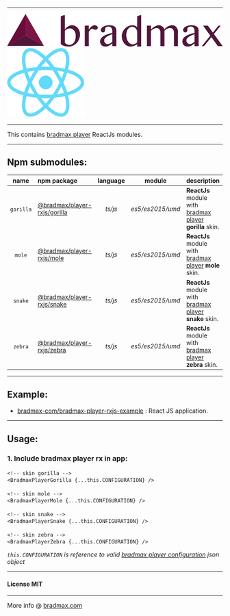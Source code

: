 ___
![Bradmax][bradmaxLogo]
![ReactJs][reactJsLogo]
___
This contains [bradmax player][bradmax] ReactJs modules.
___
## Npm submodules:
| name | npm package | language | module | description |
|:---:|:---|:---:|:---:|:---|
| `gorilla` | [@bradmax/player-rxjs/gorilla][npm-player-rxjs] | *ts/js* | *es5/es2015/umd* | **ReactJs** module with [bradmax player][bradmax] **gorilla** skin. |
|  `mole`   | [@bradmax/player-rxjs/mole][npm-player-rxjs]    | *ts/js* | *es5/es2015/umd* | **ReactJs** module with [bradmax player][bradmax] **mole** skin.    |
|  `snake`  | [@bradmax/player-rxjs/snake][npm-player-rxjs]   | *ts/js* | *es5/es2015/umd* | **ReactJs** module with [bradmax player][bradmax] **snake** skin.   |
|  `zebra`  | [@bradmax/player-rxjs/zebra][npm-player-rxjs]   | *ts/js* | *es5/es2015/umd* | **ReactJs** module with [bradmax player][bradmax] **zebra** skin.   |
___
## Example:
- [bradmax-com/bradmax-player-rxjs-example](https://github.com/bradmax-com/bradmax-player-rxjs-example) : React JS application.
___
## Usage:
### 1. Include bradmax player rx in app:
```
<!-- skin gorilla -->
<BradmaxPlayerGorilla {...this.CONFIGURATION} />

<!-- skin mole -->
<BradmaxPlayerMole {...this.CONFIGURATION} />

<!-- skin snake -->
<BradmaxPlayerSnake {...this.CONFIGURATION} />

<!-- skin zebra -->
<BradmaxPlayerZebra {...this.CONFIGURATION} />
```
*`this.CONFIGURATION` is reference to valid [bradmax player configuration][bradmax-doc-config] json object*
___
#### License MIT 
___
More info @ [bradmax.com][bradmax]

[bradmax]: https://bradmax.com
[bradmax-doc-config]: https://bradmax.com/static/player-doc/configuration.html
[npm-player-ag]: https://npmjs.com/package/bradmax-player-ag
[npm-player-ng]: https://npmjs.com/package/bradmax-player-ng
[npm-player-rxjs]: https://npmjs.com/package/bradmax-player-rxjs
[npm-player-js]: https://npmjs.com/package/bradmax-player-js
[git-player-ag]: https://github.com/bradmax-com/bradmax-player-ag
[git-player-ag-example]: https://github.com/bradmax-com/bradmax-player-ag-example
[git-player-ng]: https://github.com/bradmax-com/bradmax-player-ng
[git-player-ng-example]: https://github.com/bradmax-com/bradmax-player-ng-example
[git-player-rxjs]: https://github.com/bradmax-com/bradmax-player-rxjs
[git-player-rxjs-example]: https://github.com/bradmax-com/bradmax-player-rxjs-example
[git-player-js]: https://github.com/bradmax-com/bradmax-player-js

[bradmaxLogo]: ./assets/md/bradmax.svg
[reactJsLogo]: ./assets/md/rx.svg
